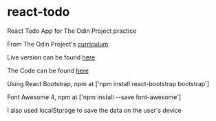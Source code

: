 # react-todo

React Todo App for The Odin Project practice

From The Odin Project's [curriculum](https://www.theodinproject.com/courses/javascript/lessons/frameworks). 

Live version can be found [here](https://hamohuh.github.io/react-todo/)

The Code can be found [here](https://github.com/hamohuh/react-todo/tree/master)

Using React Bootstrap, npm at    ['npm install react-bootstrap bootstrap']

Font Awesome 4, npm at    ['npm install --save font-awesome']

I also used localStorage to save the data on the user's device
